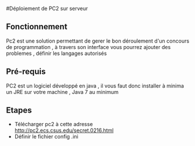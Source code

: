 #Déploiement de PC2 sur serveur

## Fonctionnement

Pc2 est une solution permettant de gerer le bon déroulement d'un concours de programmation , à travers son interface vous
pourrez ajouter des problemes , définir les langages autorisés

## Pré-requis
PC2 est un logiciel développé en java , il vous faut donc installer à minima un JRE sur votre machine , Java 7 au minimum

## Etapes

+ Télécharger pc2 à cette adresse http://pc2.ecs.csus.edu/secret.0216.html
+ Définir le fichier config .ini
